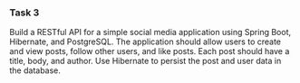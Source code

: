 ### Task 3
Build a RESTful API for a simple social media application using Spring Boot, Hibernate, and PostgreSQL. The application should allow users to create and view posts, follow other users, and like posts. Each post should have a title, body, and author. Use Hibernate to persist the post and user data in the database.
